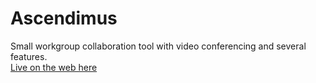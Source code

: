 # Ascendimus
Small workgroup collaboration tool with video conferencing and several features.
<br>
[Live on the web here](https://frozen-mesa-66452.herokuapp.com/)
